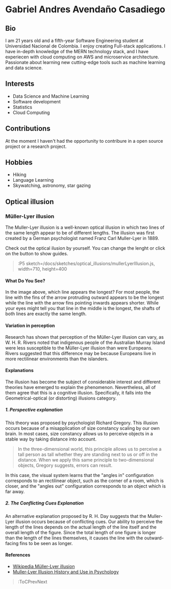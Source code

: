 # Gabriel Andres Avendaño Casadiego

## Bio
I am 21 years old and a fifth-year Software Engineering student at Universidad Nacional de Colombia. I enjoy creating Full-stack applications. I have in-depth knowledge of the MERN technology stack, and I have experiecen with cloud computing on AWS and microservice architecture. Passionate about learning new cutting-edge tools such as machine learning and data science.

## Interests

- Data Science and Machine Learning
- Software development
- Statistics
- Cloud Computing

## Contributions

At the moment I haven't had the opportunity to contribure in a open source project or a research project.

## Hobbies

- Hiking
- Language Learning
- Skywatching, astronomy, star gazing

## Optical illusion
 ### Müller-Lyer illusion

 The Muller-Lyer illusion is a well-known optical illusion in which two lines of the same length appear to be of different lengths. The illusion was first created by a German psychologist named Franz Carl Muller-Lyer in 1889.

 Check out the optical ilusion by yourself. You can change the lenght or click on the button to show guides. 

 > :P5 sketch=/docs/sketches/optical_illusions/mullerLyerIllusion.js, width=710, height=400

 #### What Do You See?
 In the image above, which line appears the longest? For most people, the line with the fins of the arrow protruding outward appears to be the longest while the line with the arrow fins pointing inwards appears shorter. While your eyes might tell you that line in the middle is the longest, the shafts of both lines are exactly the same length.

 #### Variation in perception
 Research has shown that perception of the Müller-Lyer illusion can vary, as W. H. R. Rivers noted that indigenous people of the Australian Murray Island were less susceptible to the Müller-Lyer illusion than were Europeans. Rivers suggested that this difference may be because Europeans live in more rectilinear environments than the islanders.

 #### Explanations 
 The illusion has become the subject of considerable interest and different theories have emerged to explain the phenomenon. Nevertheless, all of them agree that this is a cognitive illusion. Specifically, it falls into the Geometrical-optical (or distorting) illusions category.
 
 ##### 1. Perspective explanation
  This theory was proposed by psychologist Richard Gregory. This illusion occurs because of a misapplication of size constancy scaling by our own brain. In most cases, size constancy allows us to perceive objects in a stable way by taking distance into account.

 > In the three-dimensional world, this principle allows us to perceive a tall person as tall whether they are standing next to us or off in the distance. When we apply this same principle to two-dimensional objects, Gregory suggests, errors can result.

 In this case, the visual system learns that the "angles in" configuration corresponds to an rectilinear object, such as the corner of a room, which is closer, and the "angles out" configuration corresponds to an object which is far away.

 ##### 2. The Conflicting Cues Explanation

 An alternative explanation proposed by R. H. Day suggests that the Muller-Lyer illusion occurs because of conflicting cues. Our ability to perceive the length of the lines depends on the actual length of the line itself and the overall length of the figure. Since the total length of one figure is longer than the length of the lines themselves, it causes the line with the outward-facing fins to be seen as longer.

 #### References
  - [Wikipedia Müller-Lyer illusion](https://en.wikipedia.org/wiki/Müller-Lyer_illusion)
  - [Muller-Lyer Illusion History and Use in Psychology](https://www.verywellmind.com/how-the-muller-lyer-illusion-works-4111110)



> :ToCPrevNext